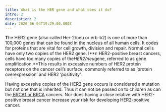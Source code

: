 ```yaml
---
title: What is the HER gene and what does it do?
intro: 2
description: 2
date: 2020-06-04T19:29:00.000Z
---
```

**T**he HER2 gene (also called Her-2/neu or erb-b2) is one of more than 100,000 genes that can be found in the nucleus of all human cells. It codes for proteins that are vital for cell growth, division and repair. Normal cells have only two copies of the HER2 gene. I**n HER2-positive breast cancers, cells have too many copies of the*HER2/neu*gene, referred to as gene amplification.**This results in excessive numbers of HER2 protein receptors on the cancer cell’s surface, commonly referred to as ‘protein overexpression’ and HER2 ‘positivity’.

Having excessive copies of the HER2 gene occurs is  considered a mutation but not one that is inherited. Thus it can not be passed on to children as can the[ BRCA1 or BRCA](https://drsusanloveresearch.org/breast-cancer-high-risk/) cancers. Nor does having a close relative with HER2-positive breast cancer increase your risk for developing HER2-positive cancer.